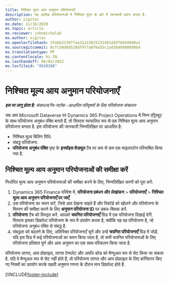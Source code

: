 ```yaml
---
title: निश्चित मूल्य आय अनुमान परियोजनाएँ
description: यह आलेख परियोजनाओं में निश्चित मूल्य के बारे में जानकारी प्रदान करता है.
author: sigitac
ms.date: 11/16/2020
ms.topic: article
ms.reviewer: johnmichalak
ms.author: sigitac
ms.openlocfilehash: 3febb22397faa31222015231481d43fb0449d0a2
ms.sourcegitcommit: 6cfc50d89528df977a8f6a55c1ad39d99800d9b4
ms.translationtype: MT
ms.contentlocale: hi-IN
ms.lasthandoff: 06/03/2022
ms.locfileid: "8928388"
---
```

# <a name="fixed-price-revenue-estimate-projects"></a>निश्चित मूल्य आय अनुमान परियोजनाएँ 

_**इस पर लागू होता है:** संसाधन/गैर-स्टॉक -आधारित परिदृश्यों के लिए परियोजना संचालन_

जब आप Microsoft Dataverse पर Dynamics 365 Project Operations में निम्न एट्रिब्यूट के साथ परियोजना अनुबंध पंक्ति बनाते हैं, तो सिस्टम स्वचालित रूप से एक निश्चित मूल्य आय अनुमान परियोजना बनाता है. इस परियोजना की जानकारी निम्नलिखित पर आधारित है:

  - निश्चित मूल्य बिलिंग विधि.
  - संबद्ध परियोजना.
  - **परियोजना अनुबंध पंक्ति** पृष्ठ के **इनवॉइस शेड्यूल** टैब पर कम से कम एक माइलस्टोन परिभाषित किया गया है.

## <a name="review-fixed-price-revenue-estimates-projects"></a>निश्चित मूल्य आय अनुमान परियोजनाओं की समीक्षा करें
निर्धारित मूल्य आय अनुमान परियोजनाओं की समीक्षा करने के लिए, निम्नलिखित चरणों को पूरा करें:

1. Dynamics 365 Finance परिवेश में, **परियोजना प्रबंधन और लेखांकन** > **परियोजनाएँ** > **निश्चित मूल्य आय अनुमान परियोजनाएँ पर जाएँ**.
2. उस परियोजना का चयन करें, जिसे आप देखना चाहते हैं और रिकॉर्ड को खोलने और परियोजना के विवरण की समीक्षा करने के लिए **अनुमान परियोजना ID** पर डबल-क्लिक करें.
3. **परियोजना** टैब को विस्तृत करें. आपको **चयनित परियोजनाएँ** ग्रिड में एक परियोजना दिखाई देगी. सिस्टम इसका डिफ़ॉल्ट परियोजना के रूप में उपयोग करता है, क्योंकि यह वह परियोजना है, जो परियोजना अनुबंध पंक्ति से संबद्ध है. 
4. संबद्धता को बदलने के लिए, अतिरिक्त परियोजनाएँ चुनें और उन्हें **चयनित परियोजनाएँ** ग्रिड में जोड़ें. यदि इस ग्रिड में कई परियोजनाओं का चयन किया जाता है, तो सभी चयनित परियोजनाओं के लिए परियोजना प्रतिशत पूर्ण और आय अनुमान का एक साथ परिकलन किया जाता है.

  परियोजना लागत, आय प्रोफ़ाइल, लागत टेम्पलेट और अवधि कोड को मैन्युअल रूप से सेट किया जा सकता है. यदि वे मैन्युअल रूप से सेट नहीं होते हैं, तो परियोजना लागत और आय प्रोफ़ाइल के लिए कॉन्फ़िगर किए गए नियमों का उपयोग करके पहली अनुमान गणना के दौरान मान डिफ़ॉल्ट होते हैं.



[!INCLUDE[footer-include](../includes/footer-banner.md)]